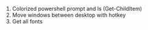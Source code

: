 1. Colorized powershell prompt and ls (Get-ChildItem)
2. Move windows between desktop with hotkey
3. Get all fonts
